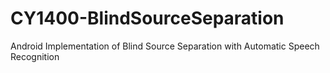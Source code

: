 # CY1400-BlindSourceSeparation
Android Implementation of Blind Source Separation with Automatic Speech Recognition

